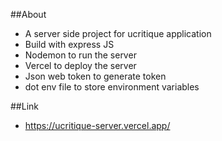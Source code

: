 ##About

- A server side project for ucritique application
- Build with express JS
- Nodemon to run the server
- Vercel to deploy the server
- Json web token to generate token
- dot env file to store environment variables

##Link

- https://ucritique-server.vercel.app/
